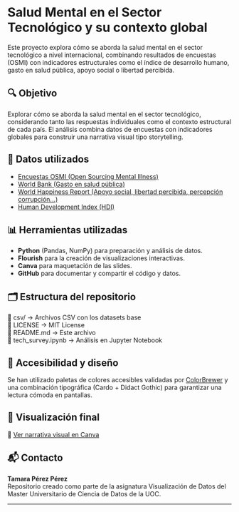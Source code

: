 # Salud Mental en el Sector Tecnológico y su contexto global

Este proyecto explora cómo se aborda la salud mental en el sector tecnológico a nivel internacional, combinando resultados de encuestas (OSMI) con indicadores estructurales como el índice de desarrollo humano, gasto en salud pública, apoyo social o libertad percibida.

## 🔍 Objetivo
Explorar cómo se aborda la salud mental en el sector tecnológico, considerando tanto las respuestas individuales como el contexto estructural de cada país.
El análisis combina datos de encuestas con indicadores globales para construir una narrativa visual tipo storytelling.

## 🧠 Datos utilizados
- [Encuestas OSMI (Open Sourcing Mental Illness)](https://data.mendeley.com/datasets/mmnzx4w8cg/1)
- [World Bank (Gasto en salud pública)](https://www.kaggle.com/datasets/bushraqurban/world-health-indicators-dataset)
- [World Happiness Report (Apoyo social, libertad percibida, percepción corrupción...)](https://worldhappiness.report/ed/2025/#appendices-and-data)
- [Human Development Index (HDI)](https://ourworldindata.org/grapher/human-development-index)

## 📊 Herramientas utilizadas
- **Python** (Pandas, NumPy) para preparación y análisis de datos.
- **Flourish** para la creación de visualizaciones interactivas.
- **Canva** para maquetación de las slides.
- **GitHub** para documentar y compartir el código y datos.

## 🗂️ Estructura del repositorio
📁 csv/ → Archivos CSV con los datasets base  
📄 LICENSE → MIT License   
📄 README.md → Este archivo    
📄 tech_survey.ipynb → Análisis en Jupyter Notebook    

## 🎨 Accesibilidad y diseño
Se han utilizado paletas de colores accesibles validadas por [ColorBrewer](https://colorbrewer2.org) y una combinación tipográfica (Cardo + Didact Gothic) para garantizar una lectura cómoda en pantallas.

## 📄 Visualización final
📎 [Ver narrativa visual en Canva](https://www.canva.com/design/DAGooUkPcpk/w-SekDtGpbii0-_jAKHfkg/view?utm_content=DAGooUkPcpk&utm_campaign=designshare&utm_medium=link2&utm_source=uniquelinks&utlId=h13a5831087)


## 📬 Contacto
**Tamara Pérez Pérez**  
Repositorio creado como parte de la asignatura Visualización de Datos del Master Universitario de Ciencia de Datos de la UOC.

---

